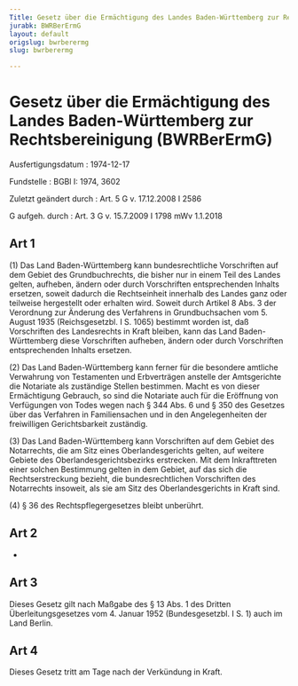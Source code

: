 ```yaml
---
Title: Gesetz über die Ermächtigung des Landes Baden-Württemberg zur Rechtsbereinigung
jurabk: BWRBerErmG
layout: default
origslug: bwrberermg
slug: bwrberermg

---
```


# Gesetz über die Ermächtigung des Landes Baden-Württemberg zur Rechtsbereinigung (BWRBerErmG)

Ausfertigungsdatum
:   1974-12-17

Fundstelle
:   BGBl I: 1974, 3602

Zuletzt geändert durch
:   Art. 5 G v. 17.12.2008 I 2586

G aufgeh. durch
:   Art. 3 G v. 15.7.2009 I 1798 mWv 1.1.2018


## Art 1

(1) Das Land Baden-Württemberg kann bundesrechtliche Vorschriften auf
dem Gebiet des Grundbuchrechts, die bisher nur in einem Teil des
Landes gelten, aufheben, ändern oder durch Vorschriften entsprechenden
Inhalts ersetzen, soweit dadurch die Rechtseinheit innerhalb des
Landes ganz oder teilweise hergestellt oder erhalten wird. Soweit
durch Artikel 8 Abs. 3 der Verordnung zur Änderung des Verfahrens in
Grundbuchsachen vom 5. August 1935 (Reichsgesetzbl. I S. 1065)
bestimmt worden ist, daß Vorschriften des Landesrechts in Kraft
bleiben, kann das Land Baden-Württemberg diese Vorschriften aufheben,
ändern oder durch Vorschriften entsprechenden Inhalts ersetzen.

(2) Das Land Baden-Württemberg kann ferner für die besondere amtliche
Verwahrung von Testamenten und Erbverträgen anstelle der Amtsgerichte
die Notariate als zuständige Stellen bestimmen. Macht es von dieser
Ermächtigung Gebrauch, so sind die Notariate auch für die Eröffnung
von Verfügungen von Todes wegen nach § 344 Abs. 6 und § 350 des
Gesetzes über das Verfahren in Familiensachen und in den
Angelegenheiten der freiwilligen Gerichtsbarkeit zuständig.

(3) Das Land Baden-Württemberg kann Vorschriften auf dem Gebiet des
Notarrechts, die am Sitz eines Oberlandesgerichts gelten, auf weitere
Gebiete des Oberlandesgerichtsbezirks erstrecken. Mit dem
Inkrafttreten einer solchen Bestimmung gelten in dem Gebiet, auf das
sich die Rechtserstreckung bezieht, die bundesrechtlichen Vorschriften
des Notarrechts insoweit, als sie am Sitz des Oberlandesgerichts in
Kraft sind.

(4) § 36 des Rechtspflegergesetzes bleibt unberührt.


## Art 2

-


## Art 3

Dieses Gesetz gilt nach Maßgabe des § 13 Abs. 1 des Dritten
Überleitungsgesetzes vom 4. Januar 1952 (Bundesgesetzbl. I S. 1) auch
im Land Berlin.


## Art 4

Dieses Gesetz tritt am Tage nach der Verkündung in Kraft.


